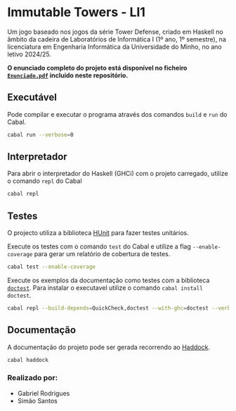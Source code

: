 # Immutable Towers - LI1

Um jogo baseado nos jogos da série Tower Defense, criado em Haskell no âmbito da cadeira de Laboratórios de Informática I (1º ano, 1º semestre), na licenciatura em Engenharia Informática da Universidade do Minho, no ano letivo 2024/25.

**O enunciado completo do projeto está disponível no ficheiro [`Enunciado.pdf`](Enunciado.pdf) incluído neste repositório.**

## Executável

Pode compilar e executar o programa através dos comandos `build` e `run` do Cabal.

```bash
cabal run --verbose=0
```

## Interpretador

Para abrir o interpretador do Haskell (GHCi) com o projeto carregado, utilize o comando `repl` do Cabal

```bash
cabal repl
```

## Testes

O projecto utiliza a biblioteca [HUnit](https://hackage.haskell.org/package/HUnit) para fazer testes unitários.

Execute os testes com o comando `test` do Cabal e utilize a flag `--enable-coverage` para gerar um relatório de cobertura de testes.

```bash
cabal test --enable-coverage
```

Execute os exemplos da documentação como testes com a biblioteca
[`doctest`](https://hackage.haskell.org/package/doctest). Para instalar o
executavel utilize o comando `cabal install doctest`.

```bash
cabal repl --build-depends=QuickCheck,doctest --with-ghc=doctest --verbose=0
```

## Documentação

A documentação do projeto pode ser gerada recorrendo ao [Haddock](https://haskell-haddock.readthedocs.io/).

```bash
cabal haddock
```

### Realizado por:
- Gabriel Rodrigues
- Simão Santos
